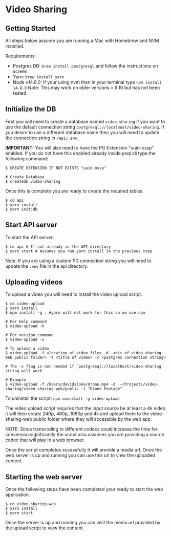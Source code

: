 # Video Sharing

## Getting Started

All steps below assume you are running a Mac with Homebrew and NVM installed.

Requirements: 
- Postgres DB: `brew install postgresql` and follow the instructions on screen
- Yarn: `brew install yarn`
- Node v14.8.0: If your using nvm then in your terminal type `nvm install 14.8.0` Note: This may work on older versions > 8.10 but has not been tested.


## Initialize the DB

First you will need to create a database named `video-sharing` if you want to use the default connection string `postgresql://localhost/video-sharing`. If you desire to use a different database name then you will need to update the connection string in `/api/.env`.

**IMPORTANT:** You will also need to have the PG Extension "uuid-ossp" enabled. If you do not have this enabled already inside psql cli type the following command: 
```shell
$ CREATE EXTENSION IF NOT EXISTS "uuid-ossp"
```

```shell
# Create Database
$ createdb video-sharing
```

Once this is complete you are ready to create the required tables.
```shell
$ cd api
$ yarn install
$ yarn init:db
```

## Start API server

To start the API server:
```shell
$ cd api # If not already in the API directory
$ yarn start # Assumes you ran yarn install in the previous step
```

Note: If you are using a custom PG connection string you will need to update the `.env` file in the api directory.

## Uploading videos

To upload a video you will need to install the video upload script.
```shell
$ cd video-upload
$ yarn install
$ npm install -g . #yarn will not work for this so we use npm

# For help command
$ video-upload -h

# For version command
$ video-upload -v

# To upload a video
$ video-upload -f <location of video file> -d  <dir of video-sharing-web public folder> -t <title of video> -c <postgres connection string>

# The -c flag is not needed if `postgresql://localhost/video-sharing` string will work

# Example
$ video-upload -f /Users/davidslone/drone.mp4 -d  ~/Projects/video-sharing/video-sharing-web/public -t "Drone Footage"
```

To uninstall the script: `npm uninstall -g video-upload`

The video upload script requires that the input source be at least a 4k video it will then create 240p, 480p, 1080p and 4k and upload them to the video-sharing-web public folder where they will accessible by the web app.

NOTE: Since transcoding to different codecs could increase the time for conversion significantly the script also assumes you are providing a source codec that will play in a web browser.

Once the script completes sucessfully it will provide a media url. Once the web server is up and running you can use this url to view the uploaded content.

## Starting the web server

Once the following steps have been completed your ready to start the web application.

```shell
$ cd video-sharing-web
$ yarn install
$ yarn start
```

Once the server is up and running you can visit the media url provided by the upload script to view the content.